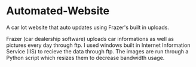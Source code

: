 # Automated-Website
A car lot website that auto updates using Frazer's built in uploads.

Frazer (car dealership software) uploads car informations as well as pictures every day through ftp. I used windows built in Internet Information Service (IIS) to recieve the data
through ftp. 
The images are run through a Python script which resizes them to decrease bandwidth usage.

